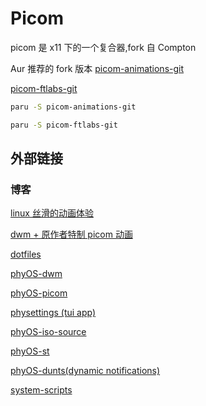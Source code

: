 # Picom

picom 是 x11 下的一个复合器,fork 自 Compton

Aur 推荐的 fork 版本
[picom-animations-git](https://aur.archlinux.org/picom-animations-git.git)

[picom-ftlabs-git](https://aur.archlinux.org/packages/picom-ftlabs-git)

```sh
paru -S picom-animations-git

paru -S picom-ftlabs-git
```

## 外部链接

### 博客

[linux 丝滑的动画体验](https://yaocc.cc/linuxpicomanimation/)

[dwm + 原作者特制 picom 动画](https://www.reddit.com/r/unixporn/comments/x9yp34/dwm_hi_everyone_lots_of_new_unique_animations_for/?utm_source=share&utm_medium=web2x&context=3)

[dotfiles](https://github.com/FT-Labs/dotfiles)

[phyOS-dwm](https://github.com/FT-Labs/phyOS-dwm)

[phyOS-picom](https://github.com/FT-Labs/picom)

[physettings (tui app)](https://github.com/FT-Labs/physettings)

[phyOS-iso-source](https://github.com/FT-Labs/phyOS-Jun-22)

[phyOS-st](https://github.com/FT-Labs/phyOS-st)

[phyOS-dunts(dynamic notifications)](https://github.com/FT-Labs/phyOS-dunst)

[system-scripts](https://github.com/FT-Labs/phyOS-system-scripts)
